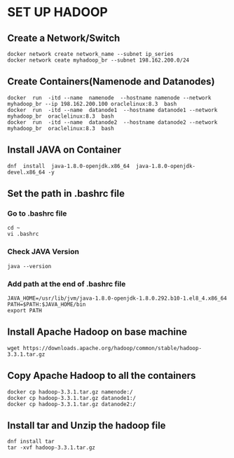 # SET UP HADOOP 

## Create a Network/Switch

```
docker network create network_name --subnet ip_series
docker network ceate myhadoop_br --subnet 198.162.200.0/24

```

## Create Containers(Namenode and Datanodes)
```
docker  run  -itd --name  namenode  --hostname namenode --network myhadoop_br --ip 198.162.200.100 oraclelinux:8.3  bash  
docker  run  -itd --name  datanode1  --hostname datanode1 --network myhadoop_br  oraclelinux:8.3  bash 
docker  run  -itd --name  datanode2  --hostname datanode2 --network myhadoop_br  oraclelinux:8.3  bash 

```

## Install JAVA on Container
```
dnf  install  java-1.8.0-openjdk.x86_64  java-1.8.0-openjdk-devel.x86_64 -y

```

## Set the path in .bashrc file

### Go to .bashrc file
```
cd ~
vi .bashrc
```

### Check JAVA Version
```
java --version
```

### Add path at the end of .bashrc file
```
JAVA_HOME=/usr/lib/jvm/java-1.8.0-openjdk-1.8.0.292.b10-1.el8_4.x86_64
PATH=$PATH:$JAVA_HOME/bin
export PATH
```

## Install Apache Hadoop on base machine
```
wget https://downloads.apache.org/hadoop/common/stable/hadoop-3.3.1.tar.gz

```

## Copy Apache Hadoop to all the containers
```
docker cp hadoop-3.3.1.tar.gz namenode:/
docker cp hadoop-3.3.1.tar.gz datanode1:/
docker cp hadoop-3.3.1.tar.gz datanode2:/
```

## Install tar and Unzip the hadoop file

```
dnf install tar
tar -xvf hadoop-3.3.1.tar.gz

```

